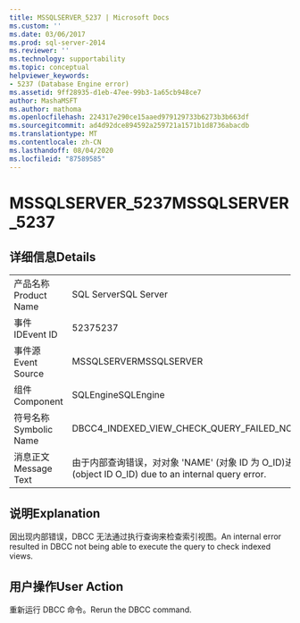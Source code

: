 ```yaml
---
title: MSSQLSERVER_5237 | Microsoft Docs
ms.custom: ''
ms.date: 03/06/2017
ms.prod: sql-server-2014
ms.reviewer: ''
ms.technology: supportability
ms.topic: conceptual
helpviewer_keywords:
- 5237 (Database Engine error)
ms.assetid: 9ff28935-d1eb-47ee-99b3-1a65cb948ce7
author: MashaMSFT
ms.author: mathoma
ms.openlocfilehash: 224317e290ce15aaed979129733b6273b3b663df
ms.sourcegitcommit: ad4d92dce894592a259721a1571b1d8736abacdb
ms.translationtype: MT
ms.contentlocale: zh-CN
ms.lasthandoff: 08/04/2020
ms.locfileid: "87589585"
---
```

# <a name="mssqlserver_5237"></a><span data-ttu-id="f4ed6-102">MSSQLSERVER_5237</span><span class="sxs-lookup"><span data-stu-id="f4ed6-102">MSSQLSERVER_5237</span></span>
    
## <a name="details"></a><span data-ttu-id="f4ed6-103">详细信息</span><span class="sxs-lookup"><span data-stu-id="f4ed6-103">Details</span></span>  
  
|||  
|-|-|  
|<span data-ttu-id="f4ed6-104">产品名称</span><span class="sxs-lookup"><span data-stu-id="f4ed6-104">Product Name</span></span>|<span data-ttu-id="f4ed6-105">SQL Server</span><span class="sxs-lookup"><span data-stu-id="f4ed6-105">SQL Server</span></span>|  
|<span data-ttu-id="f4ed6-106">事件 ID</span><span class="sxs-lookup"><span data-stu-id="f4ed6-106">Event ID</span></span>|<span data-ttu-id="f4ed6-107">5237</span><span class="sxs-lookup"><span data-stu-id="f4ed6-107">5237</span></span>|  
|<span data-ttu-id="f4ed6-108">事件源</span><span class="sxs-lookup"><span data-stu-id="f4ed6-108">Event Source</span></span>|<span data-ttu-id="f4ed6-109">MSSQLSERVER</span><span class="sxs-lookup"><span data-stu-id="f4ed6-109">MSSQLSERVER</span></span>|  
|<span data-ttu-id="f4ed6-110">组件</span><span class="sxs-lookup"><span data-stu-id="f4ed6-110">Component</span></span>|<span data-ttu-id="f4ed6-111">SQLEngine</span><span class="sxs-lookup"><span data-stu-id="f4ed6-111">SQLEngine</span></span>|  
|<span data-ttu-id="f4ed6-112">符号名称</span><span class="sxs-lookup"><span data-stu-id="f4ed6-112">Symbolic Name</span></span>|<span data-ttu-id="f4ed6-113">DBCC4_INDEXED_VIEW_CHECK_QUERY_FAILED_NO_ERRORCODE</span><span class="sxs-lookup"><span data-stu-id="f4ed6-113">DBCC4_INDEXED_VIEW_CHECK_QUERY_FAILED_NO_ERRORCODE</span></span>|  
|<span data-ttu-id="f4ed6-114">消息正文</span><span class="sxs-lookup"><span data-stu-id="f4ed6-114">Message Text</span></span>|<span data-ttu-id="f4ed6-115">由于内部查询错误，对对象 'NAME' (对象 ID 为 O_ID)进行的 DBCC 跨行集检查失败。</span><span class="sxs-lookup"><span data-stu-id="f4ed6-115">DBCC cross-rowset check failed for object 'NAME' (object ID O_ID) due to an internal query error.</span></span>|  
  
## <a name="explanation"></a><span data-ttu-id="f4ed6-116">说明</span><span class="sxs-lookup"><span data-stu-id="f4ed6-116">Explanation</span></span>  
 <span data-ttu-id="f4ed6-117">因出现内部错误，DBCC 无法通过执行查询来检查索引视图。</span><span class="sxs-lookup"><span data-stu-id="f4ed6-117">An internal error resulted in DBCC not being able to execute the query to check indexed views.</span></span>  
  
## <a name="user-action"></a><span data-ttu-id="f4ed6-118">用户操作</span><span class="sxs-lookup"><span data-stu-id="f4ed6-118">User Action</span></span>  
 <span data-ttu-id="f4ed6-119">重新运行 DBCC 命令。</span><span class="sxs-lookup"><span data-stu-id="f4ed6-119">Rerun the DBCC command.</span></span>  
  
  
